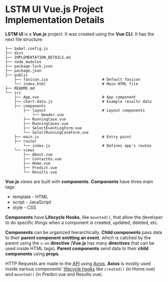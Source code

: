# LSTM UI Vue.js Project Implementation Details

**LSTM UI** is a **Vue.js** project. It was created using the **Vue CLI**. It has the next file structure:

```
├── babel.config.js
├── dist
├── IMPLEMENTATION_DETAILS.md
├── node_modules
├── package-lock.json
├── package.json
├── public
    ├── favicon.ico                        # Default favicon
    └── index.html                         # Main HTML file
├── README.md
└── src
    ├── App.vue                            # App component
    ├── chart-data.js                      # Example results data
    ├── components
        ├── layout                         # Layout components
            └── Header.vue
        ├── RunningCase.vue
        ├── RunningCases.vue
        ├── SelectEventLogForm.vue
        └── SelectRunningCaseForm.vue
    ├── main.js                            # Entry point
    ├── router
        └── index.js                       # Defines app's routes
    └── views
        ├── About.vue
        ├── ContactUs.vue
        ├── Home.vue
        ├── Predict.vue
        └── Results.vue
```

**Vue.js** views are built with **components**. **Components** have three main tags:

* template - HTML
* script   - JavaScript
* style    - CSS

**Components** have **Lifecycle Hooks**, like `mounted()`, that allow the developer to do specific things when a component is created, updated, deleted, etc.

**Components** can be organized hierarchically. **Child components** pass data to their **parent component** **emitting an event**, which is catched by the parent using the `v-on` **directive** (**Vue.js** has many **directives** that can be used inside HTML tags). **Parent components** send data to their **child components** using **props**.

HTTP Requests are made to the [API](https://github.com/japoveda10/lstm_ui_REST_API) using [Axios](https://www.npmjs.com/package/axios). **Axios** is mostly used inside various components' [lifecycle hooks](https://vuejs.org/v2/guide/instance.html#Instance-Lifecycle-Hooks) like `created()` (in Home.vue) and `mounted()` (in Predict.vue and Results.vue).

